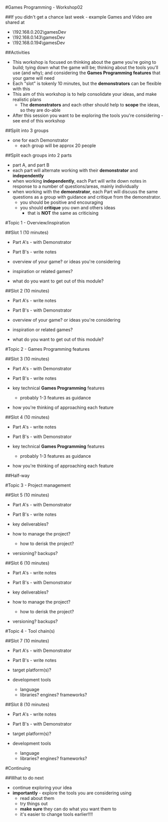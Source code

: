 #Games Programming - Workshop02

##If you didn't get a chance last week - example Games and Video are shared at

- \\192.168.0.202\gamesDev
- \\192.168.0.143\gamesDev
- \\192.168.0.194\gamesDev

##Activities

- This workshop is focused on thinking about the game you're going to build; tying down what the game will be; thinking about the tools you'll use (and why); and considering the **Games Programming features** that your game will need
- Each "slot" is tokenly 10 minutes, but the **demonstrators** can be flexible with this
- This aim of this workshop is to help consolidate your ideas, and make realistic plans
  - The **demonstrators** and each other should help to **scope** the ideas, so they are do-able
- After this session you want to be exploring the tools you're considering - see end of this workshop

##Split into 3 groups

- one for each Demonstrator
  - each group will be approx 20 people

##Split each groups into 2 parts

- part A, and part B
- each part will alternate working with their **demonstrator** and **independently**
- when working **independently**, each Part will write down notes in response to a number of questions/areas, mainly individually
- when working with the **demonstrator**, each Part will discuss the same questions as a group with guidance and critique from the demonstrator.
  - you should be positive and encouraging
  - you should **critique** you own and others ideas
    - that is **NOT** the same as criticising

#Topic 1 - Overview/inspiration

##Slot 1 (10 minutes)

- Part A's - with Demonstrator
- Part B's - write notes

- overview of your game? or ideas you're considering
- inspiration or related games?
- what do you want to get out of this module?

##Slot 2 (10 minutes)

- Part A's - write notes
- Part B's - with Demonstrator

- overview of your game? or ideas you're considering
- inspiration or related games?
- what do you want to get out of this module?



#Topic 2 - Games Programming features

##Slot 3 (10 minutes)

- Part A's - with Demonstrator
- Part B's - write notes

- key technical **Games Programming** features
  - probably 1-3 features as guidance
- how you're thinking of approaching each feature

##Slot 4 (10 minutes)

- Part A's - write notes
- Part B's - with Demonstrator

- key technical **Games Programming** features
  - probably 1-3 features as guidance

- how you're thinking of approaching each feature


##Half-way


#Topic 3 - Project management

##Slot 5 (10 minutes)

- Part A's - with Demonstrator
- Part B's - write notes

- key deliverables?

- how to manage the project?
  - how to derisk the project?
- versioning? backups?

##Slot 6 (10 minutes)

- Part A's - write notes
- Part B's - with Demonstrator

- key deliverables?

- how to manage the project?
  - how to derisk the project?
- versioning? backups?

#Topic 4 - Tool chain(s)

##Slot 7 (10 minutes)

- Part A's - with Demonstrator
- Part B's - write notes

- target platform(s)?
- development tools
  - language
  - libraries? engines? frameworks?

##Slot 8 (10 minutes)

- Part A's - write notes
- Part B's - with Demonstrator

- target platform(s)?
- development tools
  - language
  - libraries? engines? frameworks?


#Continuing

##What to do next

- continue exploring your idea
- **importantly** - explore the tools you are considering using
  - read about them
  - try things out
  - **make sure** they can do what you want them to
  - it's easier to change tools earlier!!!!
